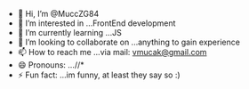 - 👋 Hi, I’m @MuccZG84
- 👀 I’m interested in ...FrontEnd development
- 🌱 I’m currently learning ...JS
- 💞️ I’m looking to collaborate on ...anything to gain experience
- 📫 How to reach me ...via mail: vmucak@gmail.com
- 😄 Pronouns: ...//*
- ⚡ Fun fact: ...im funny, at least they say so :)

<!---
MuccZG84/MuccZG84 is a ✨ special ✨ repository because its `README.md` (this file) appears on your GitHub profile.
You can click the Preview link to take a look at your changes.
--->
